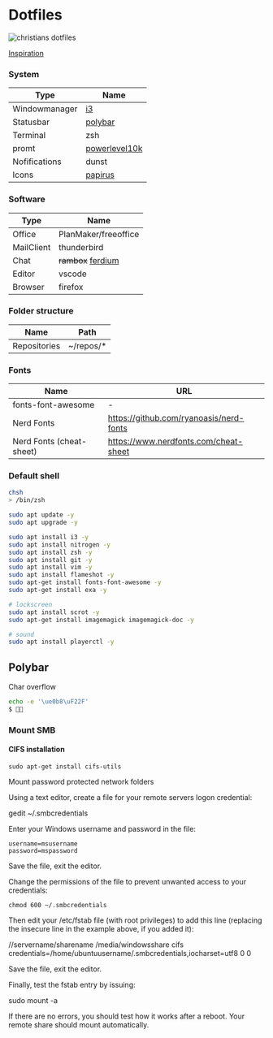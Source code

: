 # Dotfiles

<!--
![christians dotfiles](https://user-images.githubusercontent.com/40700226/216846332-8665a8a4-bbb9-4aef-b578-a5c8cff7a5b1.png)
-->

![christians dotfiles](https://user-images.githubusercontent.com/40700226/218064443-77c3eb08-90a8-48e2-8964-0d035964a7fd.png)

[Inspiration](https://shaky.sh/simple-dotfiles/)

### System

| Type          | Name                                                                    |
| ------------- | ----------------------------------------------------------------------- |
| Windowmanager | [i3](https://i3wm.org/)                                                 |
| Statusbar     | [polybar](https://github.com/polybar/polybar)                           |
| Terminal      | zsh                                                                     |
| promt         | [powerlevel10k](https://github.com/romkatv/powerlevel10k)               |
| Nofifications | dunst                                                                   |
| Icons         | [papirus](https://github.com/PapirusDevelopmentTeam/papirus-icon-theme) |

### Software

| Type       | Name                                               |
| ---------- | -------------------------------------------------- |
| Office     | PlanMaker/freeoffice                               |
| MailClient | thunderbird                                        |
| Chat       | ~~rambox~~ [ferdium](https://ferdium.org/download) |
| Editor     | vscode                                             |
| Browser    | firefox                                            |

### Folder structure

| Name         | Path       |
| ------------ | ---------- |
| Repositories | ~/repos/\* |

### Fonts

| Name                     | URL                                     |
| ------------------------ | --------------------------------------- |
| fonts-font-awesome       | -                                       |
| Nerd Fonts               | https://github.com/ryanoasis/nerd-fonts |
| Nerd Fonts (cheat-sheet) | https://www.nerdfonts.com/cheat-sheet   |

### Default shell

```bash
chsh
> /bin/zsh
```

```bash
sudo apt update -y
sudo apt upgrade -y

sudo apt install i3 -y
sudo apt install nitrogen -y
sudo apt install zsh -y
sudo apt install git -y
sudo apt install vim -y
sudo apt install flameshot -y
sudo apt-get install fonts-font-awesome -y
sudo apt-get install exa -y

# lockscreen
sudo apt install scrot -y
sudo apt-get install imagemagick imagemagick-doc -y

# sound
sudo apt install playerctl -y
```

## Polybar

Char overflow

```bash
echo -e '\ue0b8\uF22F'
$ 
```

### Mount SMB

#### CIFS installation

`sudo apt-get install cifs-utils`


Mount password protected network folders

Using a text editor, create a file for your remote servers logon credential:

gedit ~/.smbcredentials

Enter your Windows username and password in the file:

```text
username=msusername
password=mspassword
```

Save the file, exit the editor.

Change the permissions of the file to prevent unwanted access to your credentials:

`chmod 600 ~/.smbcredentials`

Then edit your /etc/fstab file (with root privileges) to add this line (replacing the insecure line in the example above, if you added it):

//servername/sharename /media/windowsshare cifs credentials=/home/ubuntuusername/.smbcredentials,iocharset=utf8 0 0 

Save the file, exit the editor.

Finally, test the fstab entry by issuing:

sudo mount -a

If there are no errors, you should test how it works after a reboot. Your remote share should mount automatically. 
